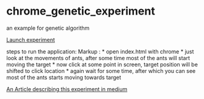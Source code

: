 # chrome_genetic_experiment
an example for genetic algorithm

[Launch experiment](https://ajay-sreeram.github.io/chrome_genetic_experiment/)

steps to run the application:
	Markup : *  open index.html with chrome
		 * just look at the movements of ants, after some time most of the ants will start moving the target
	         * now click at some point in screen, target position will be shifted to click location
	         * again wait for some time, after which you can see most of the ants starts moving towards target

[An Article describing this experiment in medium](https://medium.com/@ajaysreeram/understanding-genetic-algorithm-5a414c19261e#.1l1j8nagp)

